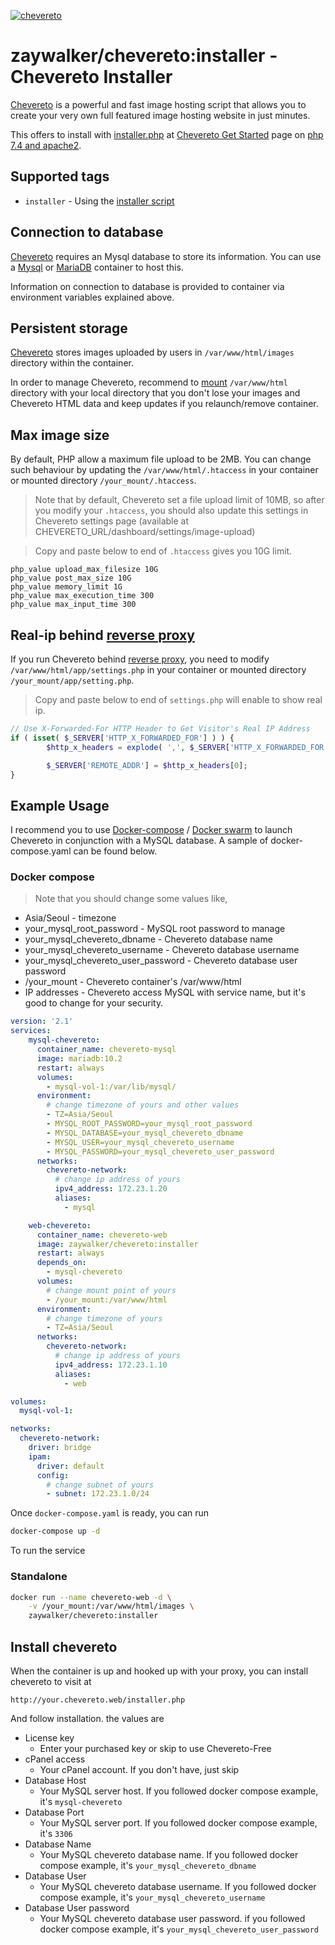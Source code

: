 [cheveretourl]: https://chevereto.com/
[cheveretoinstaller]: https://chevereto.com/download/file/installer
[cheveretogetstarted]: https://chevereto.com/get-started
[php]: https://hub.docker.com/_/php
[![chevereto](http://chevereto.com/app/themes/v3/img/chevereto-blue.svg)][cheveretourl]

# zaywalker/chevereto:installer - Chevereto Installer

[Chevereto][cheveretourl] is a powerful and fast image hosting script that allows you to create your very own full featured image hosting website in just minutes.

This offers to install with [installer.php][cheveretoinstaller] at [Chevereto Get Started][cheveretogetstarted] page on [php 7.4 and apache2][php].

## Supported tags

* `installer` - Using the [installer script][cheveretoinstaller]

## Connection to database

[Chevereto][cheveretourl] requires an Mysql database to store its information. You can use a [Mysql](https://hub.docker.com/_/mysql/) or [MariaDB](https://hub.docker.com/_/mariadb/) container to host this.

Information on connection to database is provided to container via environment variables explained above.

## Persistent storage

[Chevereto][cheveretourl] stores images uploaded by users in `/var/www/html/images` directory within the container.

In order to manage Chevereto, recommend to [mount](https://docs.docker.com/engine/tutorials/dockervolumes/#data-volumes) `/var/www/html` directory with your local directory that you don't lose your images and Chevereto HTML data and keep updates if you relaunch/remove container.

## Max image size

By default, PHP allow a maximum file upload to be 2MB. You can change such behaviour by updating the `/var/www/html/.htaccess` in your container or mounted directory `/your_mount/.htaccess`.

> Note that by default, Chevereto set a file upload limit of 10MB, so after you modify your `.htaccess`, you should also update this settings in Chevereto settings page (available at CHEVERETO_URL/dashboard/settings/image-upload)

> Copy and paste below to end of `.htaccess` gives you 10G limit. 
```
php_value upload_max_filesize 10G
php_value post_max_size 10G
php_value memory_limit 1G
php_value max_execution_time 300
php_value max_input_time 300
```

## Real-ip behind [reverse proxy](https://en.wikipedia.org/wiki/Reverse_proxy)

If you run Chevereto behind [reverse proxy](https://github.com/jc21/nginx-proxy-manager), you need to modify `/var/www/html/app/settings.php` in your container or mounted directory `/your_mount/app/setting.php`. 

> Copy and paste below to end of `settings.php` will enable to show real ip.
```php
// Use X-Forwarded-For HTTP Header to Get Visitor's Real IP Address
if ( isset( $_SERVER['HTTP_X_FORWARDED_FOR'] ) ) {
        $http_x_headers = explode( ',', $_SERVER['HTTP_X_FORWARDED_FOR'] );

        $_SERVER['REMOTE_ADDR'] = $http_x_headers[0];
}
```

## Example Usage

I recommend you to use [Docker-compose](https://docs.docker.com/compose/) / [Docker swarm](https://docs.docker.com/engine/swarm/) to launch Chevereto in conjunction with a MySQL database. A sample of docker-compose.yaml can be found below.

### Docker compose

> Note that you should change some values like,
* Asia/Seoul - timezone
* your_mysql_root_password - MySQL root password to manage
* your_mysql_chevereto_dbname - Chevereto database name
* your_mysql_chevereto_username - Chevereto database username
* your_mysql_chevereto_user_password - Chevereto database user password
* /your_mount - Chevereto container's /var/www/html
* IP addresses - Chevereto access MySQL with service name, but it's good to change for your security.

```yaml
version: '2.1'
services:
    mysql-chevereto:
      container_name: chevereto-mysql
      image: mariadb:10.2
      restart: always
      volumes:
        - mysql-vol-1:/var/lib/mysql/
      environment:
        # change timezone of yours and other values
        - TZ=Asia/Seoul
        - MYSQL_ROOT_PASSWORD=your_mysql_root_password
        - MYSQL_DATABASE=your_mysql_chevereto_dbname
        - MYSQL_USER=your_mysql_chevereto_username
        - MYSQL_PASSWORD=your_mysql_chevereto_user_password
      networks:
        chevereto-network:
          # change ip address of yours
          ipv4_address: 172.23.1.20
          aliases:
            - mysql

    web-chevereto:
      container_name: chevereto-web
      image: zaywalker/chevereto:installer
      restart: always
      depends_on:
        - mysql-chevereto
      volumes:
        # change mount point of yours
        - /your_mount:/var/www/html
      environment:
        # change timezone of yours
        - TZ=Asia/Seoul
      networks:
        chevereto-network:
          # change ip address of yours
          ipv4_address: 172.23.1.10
          aliases:
            - web

volumes:
  mysql-vol-1:

networks:
  chevereto-network:
    driver: bridge
    ipam:
      driver: default
      config:
        # change subnet of yours
        - subnet: 172.23.1.0/24
```

Once `docker-compose.yaml` is ready, you can run

```bash
docker-compose up -d 
```

To run the service

### Standalone

```bash
docker run --name chevereto-web -d \
    -v /your_mount:/var/www/html/images \
    zaywalker/chevereto:installer
```

## Install chevereto

When the container is up and hooked up with your proxy, you can install chevereto to visit at

```
http://your.chevereto.web/installer.php
```
And follow installation. the values are

* License key
     - Enter your purchased key or skip to use Chevereto-Free
* cPanel access
     - Your cPanel account. If you don't have, just skip
* Database Host
     - Your MySQL server host. If you followed docker compose example, it's `mysql-chevereto`
* Database Port
     - Your MySQL server port. If you followed docker compose example, it's `3306`
* Database Name
     - Your MySQL chevereto database name. If you followed docker compose example, it's `your_mysql_chevereto_dbname`
* Database User
     - Your MySQL chevereto database username. If you followed docker compose example, it's `your_mysql_chevereto_username`
* Database User password
     - Your MySQL chevereto database user password. if you followed docker compose example, it's `your_mysql_chevereto_user_password`



